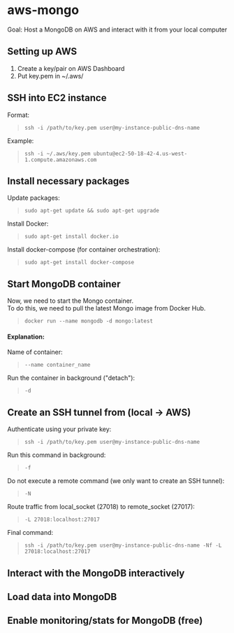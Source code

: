 # aws-mongo
Goal: Host a MongoDB on AWS and interact with it from your local computer

## Setting up AWS
1. Create a key/pair on AWS Dashboard
2. Put key.pem in ~/.aws/

## SSH into EC2 instance

Format:
> `ssh -i /path/to/key.pem user@my-instance-public-dns-name`

Example:
> `ssh -i ~/.aws/key.pem ubuntu@ec2-50-18-42-4.us-west-1.compute.amazonaws.com`


## Install necessary packages

Update packages:
> `sudo apt-get update && sudo apt-get upgrade`

Install Docker:
> `sudo apt-get install docker.io`

Install docker-compose (for container orchestration):
> `sudo apt-get install docker-compose`

## Start MongoDB container
Now, we need to start the Mongo container. \
To do this, we need to pull the latest Mongo image from Docker Hub.

> `docker run --name mongodb -d mongo:latest`

#### Explanation:
Name of container:
> `--name container_name`

Run the container in background ("detach"):
>`-d`


## Create an SSH tunnel from (local -> AWS)

Authenticate using your private key:
> `ssh -i /path/to/key.pem user@my-instance-public-dns-name`

Run this command in background:
> `-f`

Do not execute a remote command (we only want to create an SSH tunnel):
> `-N`

Route traffic from local_socket (27018) to remote_socket (27017):
> `-L 27018:localhost:27017`

Final command:
> `ssh -i /path/to/key.pem user@my-instance-public-dns-name -Nf -L 27018:localhost:27017`


## Interact with the MongoDB interactively

## Load data into MongoDB

## Enable monitoring/stats for MongoDB (free)

